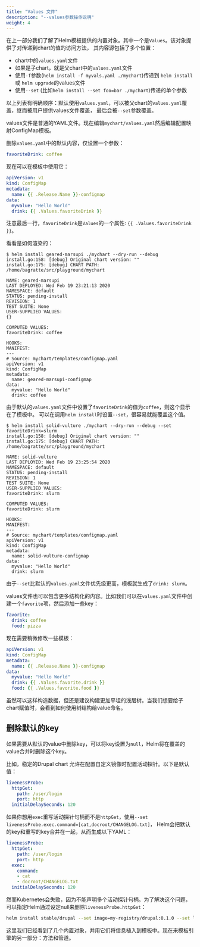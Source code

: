 ```yaml
---
title: "Values 文件"
description: "--values参数操作说明"
weight: 4
---
```


在上一部分我们了解了Helm模板提供的内置对象。其中一个是`Values`。该对象提供了对传递到chart的值的访问方法，
其内容源包括了多个位置：

- chart中的`values.yaml`文件
- 如果是子chart，就是父chart中的`values.yaml`文件
- 使用`-f`参数(`helm install -f myvals.yaml ./mychart`)传递到 `helm install` 或
`helm upgrade`的values文件
- 使用`--set` (比如`helm install --set foo=bar ./mychart`)传递的单个参数

以上列表有明确顺序：默认使用`values.yaml`，可以被父chart的`values.yaml`覆盖，继而被用户提供values文件覆盖，
最后会被`--set`参数覆盖。

values文件是普通的YAML文件。现在编辑`mychart/values.yaml`然后编辑配置映射ConfigMap模板。

删除`values.yaml`中的默认内容，仅设置一个参数：

```yaml
favoriteDrink: coffee
```

现在可以在模板中使用它：

```yaml
apiVersion: v1
kind: ConfigMap
metadata:
  name: {{ .Release.Name }}-configmap
data:
  myvalue: "Hello World"
  drink: {{ .Values.favoriteDrink }}
```

注意最后一行，`favoriteDrink`是`Values`的一个属性: `{{ .Values.favoriteDrink }}`。

看看是如何渲染的：

```console
$ helm install geared-marsupi ./mychart --dry-run --debug
install.go:158: [debug] Original chart version: ""
install.go:175: [debug] CHART PATH: /home/bagratte/src/playground/mychart

NAME: geared-marsupi
LAST DEPLOYED: Wed Feb 19 23:21:13 2020
NAMESPACE: default
STATUS: pending-install
REVISION: 1
TEST SUITE: None
USER-SUPPLIED VALUES:
{}

COMPUTED VALUES:
favoriteDrink: coffee

HOOKS:
MANIFEST:
---
# Source: mychart/templates/configmap.yaml
apiVersion: v1
kind: ConfigMap
metadata:
  name: geared-marsupi-configmap
data:
  myvalue: "Hello World"
  drink: coffee
```

由于默认的`values.yaml`文件中设置了`favoriteDrink`的值为`coffee`，则这个显示在了模板中。
可以在调用`helm install`时设置`--set`，很容易就能覆盖这个值。

```console
$ helm install solid-vulture ./mychart --dry-run --debug --set favoriteDrink=slurm
install.go:158: [debug] Original chart version: ""
install.go:175: [debug] CHART PATH: /home/bagratte/src/playground/mychart

NAME: solid-vulture
LAST DEPLOYED: Wed Feb 19 23:25:54 2020
NAMESPACE: default
STATUS: pending-install
REVISION: 1
TEST SUITE: None
USER-SUPPLIED VALUES:
favoriteDrink: slurm

COMPUTED VALUES:
favoriteDrink: slurm

HOOKS:
MANIFEST:
---
# Source: mychart/templates/configmap.yaml
apiVersion: v1
kind: ConfigMap
metadata:
  name: solid-vulture-configmap
data:
  myvalue: "Hello World"
  drink: slurm
```

由于`--set`比默认的`values.yaml`文件优先级更高，模板就生成了`drink: slurm`。

values文件也可以包含更多结构化的内容。比如我们可以在`values.yaml`文件中创建一个`favorite`项，然后添加一些key：

```yaml
favorite:
  drink: coffee
  food: pizza
```

现在需要稍微修改一些模板：

```yaml
apiVersion: v1
kind: ConfigMap
metadata:
  name: {{ .Release.Name }}-configmap
data:
  myvalue: "Hello World"
  drink: {{ .Values.favorite.drink }}
  food: {{ .Values.favorite.food }}
```

虽然可以这样构造数据，但还是建议构建更加平坦的浅层树。当我们想要给子chart赋值时，会看到如何使用树结构给value命名。

## 删除默认的key

如果需要从默认的value中删除key，可以将key设置为`null`，Helm将在覆盖的value合并时删除这个key。

比如，稳定的Drupal chart 允许在配置自定义镜像时配置活动探针。以下是默认值：

```yaml
livenessProbe:
  httpGet:
    path: /user/login
    port: http
  initialDelaySeconds: 120
```

如果你想用`exec`重写活动探针句柄而不是`httpGet`，使用`--set livenessProbe.exec.command=[cat,docroot/CHANGELOG.txt]`，
Helm会把默认的key和重写的key合并在一起，从而生成以下YAML：

```yaml
livenessProbe:
  httpGet:
    path: /user/login
    port: http
  exec:
    command:
    - cat
    - docroot/CHANGELOG.txt
  initialDelaySeconds: 120
```

然而Kubernetes会失败，因为不能声明多个活动探针句柄。为了解决这个问题，可以指定Helm通过设定null来删除`livenessProbe.httpGet`：

```sh
helm install stable/drupal --set image=my-registry/drupal:0.1.0 --set livenessProbe.exec.command=[cat,docroot/CHANGELOG.txt] --set livenessProbe.httpGet=null
```

这里我们已经看到了几个内置对象，并用它们将信息植入到模板中。现在来模板引擎的另一部分：方法和管道。
